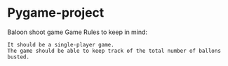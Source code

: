 # Pygame-project
Baloon shoot game
Game Rules to keep in mind:

    It should be a single-player game.
    The game should be able to keep track of the total number of ballons busted.

